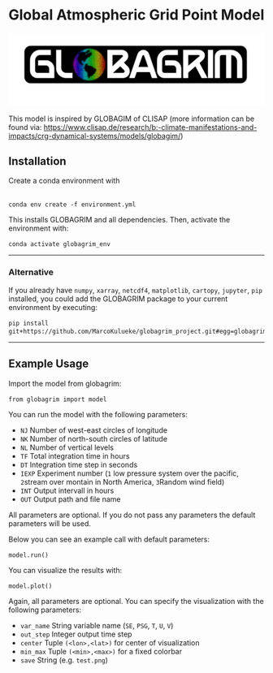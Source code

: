 # Global Atmospheric Grid Point Model

![logo](https://github.com/MarcoKulueke/globagrim_project/blob/main/png/logo.png?raw=true)

This model is inspired by GLOBAGIM of CLISAP (more information can be found via: https://www.clisap.de/research/b:-climate-manifestations-and-impacts/crg-dynamical-systems/models/globagim/)

## Installation
Create a conda environment with
```

conda env create -f environment.yml
```
This installs GLOBAGRIM and all dependencies.
Then, activate the environment with:
```
conda activate globagrim_env
```
---
### Alternative
If you already have `numpy`, `xarray`, `netcdf4`, `matplotlib`, `cartopy`, `jupyter`, `pip` installed, you could add the GLOBAGRIM package to your current environment by executing:
```
pip install git+https://github.com/MarcoKulueke/globagrim_project.git#egg=globagrim
```
---

## Example Usage

Import the model from globagrim:

```
from globagrim import model
```

You can run the model with the following parameters:
- `NJ` Number of west-east circles of longitude
- `NK` Number of north-south circles of latitude
- `NL` Number of vertical levels 
- `TF` Total integration time in hours
- `DT` Integration time step in seconds
- `IEXP` Experiment number (`1` low pressure system over the pacific, `2`stream over montain in North America, `3`Random wind field)
- `INT` Output intervall in hours
- `OUT` Output path and file name

All parameters are optional. If you do not pass any parameters the default parameters will be used.

Below you can see an example call with default parameters:
```
model.run()
```

You can visualize the results with:
```
model.plot()
```
Again, all parameters are optional. You can specify the visualization with the following parameters:
- `var_name` String variable name (`SE`, `PSG`, `T`, `U`, `V`)
- `out_step` Integer output time step
- `center` Tuple `(<lon>,<lat>)` for center of visualization
- `min_max` Tuple `(<min>,<max>)` for a fixed colorbar
- `save` String (e.g. `test.png`)
